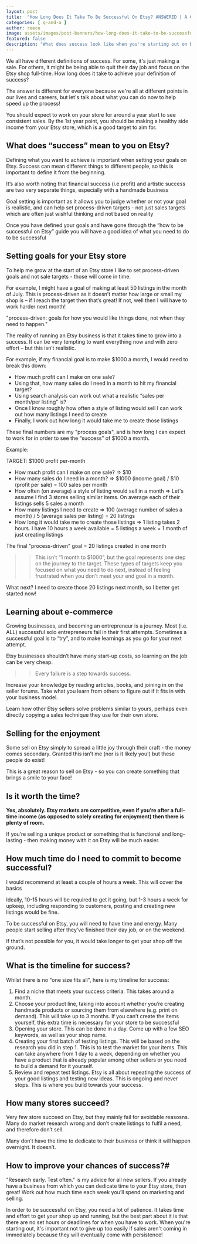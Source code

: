 ```yaml
---
layout: post
title:  "How Long Does It Take To Be Successful On Etsy? ANSWERED | A COMPLETE GUIDE" 
categories: [ q-and-a ]
author: reece
image: assets/images/post-banners/how-long-does-it-take-to-be-successful-on-etsy.jpg
featured: false
description: "What does success look like when you're starting out on Etsy? I'll share my own experiences and the timeframes that helped me get there. "
---
```


We all have different definitions of success. For some, it's just making a sale. For others, it might be being able to quit their day job and focus on the Etsy shop full-time. How long does it take to achieve your definition of success? 

The answer is different for everyone because we're all at different points in our lives and careers, but let's talk about what you can do now to help speed up the process!

You should expect to work on your store for around a year start to see consistent sales. By the 1st year point, you should be making a healthy side income from your Etsy store, which is a good target to aim for.

## What does “success” mean to you on Etsy?

Defining what you want to achieve is important when setting your goals on Etsy. Success can mean different things to different people, so this is important to define it from the beginning. 

It’s also worth noting that financial success (i.e profit) and artistic success are two very separate things, especially with a handmade business

Goal setting is important as it allows you to judge whether or not your goal is realistic, and can help set process-driven targets - not just sales targets which are often just wishful thinking and not based on reality

Once you have defined your goals and have gone through the “how to be successful on Etsy” guide you will have a good idea of what you need to do to be successful

## Setting goals for your Etsy store

To help me grow at the start of an Etsy store I like to set process-driven goals and not sale targets - those will come in time. 

For example, I might have a goal of making at least 50 listings in the month of July. This is process-driven as it doesn’t matter how large or small my shop is – if I reach the target then that’s great! If not, well then I will have to work harder next month!

"process-driven: goals for how you would like things done, not when they need to happen."

The reality of running an Etsy business is that it takes time to grow into a success. It can be very tempting to want everything now and with zero effort – but this isn’t realistic. 

For example, if my financial goal is to make $1000 a month, I would need to break this down:

- How much profit can I make on one sale?
- Using that, how many sales do I need in a month to hit my financial target?
- Using search analysis can work out what a realistic “sales per month/per listing” is?
- Once I know roughly how often a style of listing would sell I can work out how many listings I need to create
- Finally, I work out how long it would take me to create those listings

These final numbers are my "process goals", and is how long I can expect to work for in order to see the “success” of $1000 a month.

Example:

TARGET: $1000 profit per-month

- How much profit can I make on one sale? => $10
- How many sales do I need in a month? => $1000 (income goal) / $10 (profit per sale) = 100 sales per month
- How often (on average) a style of listing would sell in a month => Let's assume I find 3 stores selling similar items. On average each of their listings sells 5 sales a month
- How many listings I need to create => 100 (average number of sales a month) / 5 (average sales per listing) = 20 listings
- How long it would take me to create those listings => 1 listing takes 2 hours. I have 10 hours a week available = 5 listings a week = 1 month of just creating listings

The final "process-driven" goal = 20 listings created in one month

>> This isn’t “1 month to $1000”, but the goal represents one step on the journey to the target. These types of targets keep you focused on what you need to do next, instead of feeling frustrated when you don’t meet your end goal in a month.

What next? I need to create those 20 listings next month, so I better get started now! 

## Learning about e-commerce

Growing businesses, and becoming an entrepreneur is a journey. Most (i.e. ALL) successful solo entrepreneurs fail in their first attempts. Sometimes a successful goal is to “try”, and to make learnings as you go for your next attempt. 

Etsy businesses shouldn’t have many start-up costs, so learning on the job can be very cheap.

>> Every failure is a step towards success.

Increase your knowledge by reading articles, books, and joining in on the seller forums. Take what you learn from others to figure out if it fits in with your business model. 

Learn how other Etsy sellers solve problems similar to yours, perhaps even directly copying a sales technique they use for their own store.

## Selling for the enjoyment

Some sell on Etsy simply to spread a little joy through their craft - the money comes secondary. Granted this isn’t me (nor is it likely you!) but these people do exist!

This is a great reason to sell on Etsy - so you can create something that brings a smile to your face!

## Is it worth the time?

**Yes, absolutely. Etsy markets are competitive, even if you’re after a full-time income (as opposed to solely creating for enjoyment) then there is plenty of room.**

If you’re selling a unique product or something that is functional and long-lasting - then making money with it on Etsy will be much easier.

## How much time do I need to commit to become successful?

I would recommend at least a couple of hours a week. This will cover the basics

Ideally, 10-15 hours will be required to get it going, but 1-3 hours a week for upkeep, including responding to customers, posting and creating new listings would be fine.

To be successful on Etsy, you will need to have time and energy. Many people start selling after they’ve finished their day job, or on the weekend. 

If that’s not possible for you, it would take longer to get your shop off the ground.

## What is the timeline for success?

Whilst there is no "one size fits all", here is my timeline for success:

1. Find a niche that meets your success criteria. This takes around a month.
2. Choose your product line, taking into account whether you’re creating handmade products or sourcing them from elsewhere (e.g. print on demand). This will take up to 3 months. If you can’t create the items yourself, this extra time is necessary for your store to be successful 
3. Opening your store. This can be done in a day. Come up with a few SEO keywords, as well as your shop name.
4. Creating your first batch of testing listings. This will be based on the research you did in step 1. This is to test the market for your items. This can take anywhere from 1 day to a week, depending on whether you have a product that is already popular among other sellers or you need to build a demand for it yourself.
5. Review and repeat test listings. Etsy is all about repeating the success of your good listings and testing new ideas. This is ongoing and never stops. This is where you build towards your success.

## How many stores succeed?

Very few store succeed on Etsy, but they mainly fail for avoidable reasosns. Many do market research wrong and don’t create listings to fulfil a need, and therefore don’t sell. 

Many don’t have the time to dedicate to their business or think it will happen overnight. It doesn’t.

## How to improve your chances of success?#

"Research early. Test often." is my advice for all new sellers. If you already have a business from which you can dedicate time to your Etsy store, then great! Work out how much time each week you’ll spend on marketing and selling.

In order to be successful on Etsy, you need a lot of patience. It takes time and effort to get your shop up and running, but the best part about it is that there are no set hours or deadlines for when you have to work. When you're starting out, it's important not to give up too easily if sales aren't coming in immediately because they will eventually come with persistence!











